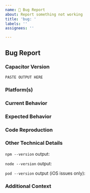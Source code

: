 ```yaml
---
name: 🐛 Bug Report
about: Report something not working
title: 'bug: '
labels: ''
assignees: ''

---
```


## Bug Report

### Capacitor Version
<!--
Paste the output from the `npx cap doctor` command into the code block below. This will provide the versions of Capacitor packages and related dependencies.
-->

```
PASTE OUTPUT HERE
```

### Platform(s)
<!--
List the platforms that this bug affects.
-->



### Current Behavior
<!--
Describe how the bug manifests. Be specific.
-->



### Expected Behavior
<!--
Describe what the behavior should be.
-->



### Code Reproduction
<!--
To isolate the cause of the problem, we ask you to provide a minimal sample application that demonstrates the issue.
For full instructions, see: https://github.com/ionic-team/capacitor/blob/master/CONTRIBUTING.md#creating-a-code-reproduction
-->



### Other Technical Details
<!--
Please provide the following information with your request and any other relevant technical details (versions of IDEs, local environment info, plugin information or links, etc).
-->

`npm --version` output:

`node --version` output:

`pod --version` output (iOS issues only):

### Additional Context
<!--
List any other information that is relevant to your issue. Stack traces, related issues, suggestions on how to fix, Stack Overflow links, forum links, etc.
-->


